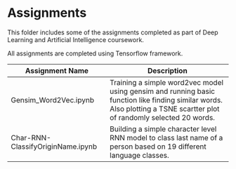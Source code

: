 # Assignments

This folder includes some of the assignments completed as part of Deep Learning and Artificial Intelligence coursework.

All assignments are completed using Tensorflow framework.

| Assignment Name | Description |
| ---------------- | ---------- |
| Gensim_Word2Vec.ipynb | Training a simple word2vec model using gensim and running basic function like finding similar words. Also plotting a TSNE scartter plot of randomly selected 20 words. |
| Char-RNN-ClassifyOriginName.ipynb | Building a simple character level RNN model to class last name of a person based on 19 different language classes. |
